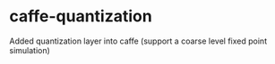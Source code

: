 # caffe-quantization

Added quantization layer into caffe (support a coarse level fixed point simulation)
